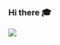 ### Hi there 🎓

<img src="https://github-readme-stats.vercel.app/api/top-langs/?username=ngocthieuff"/>

